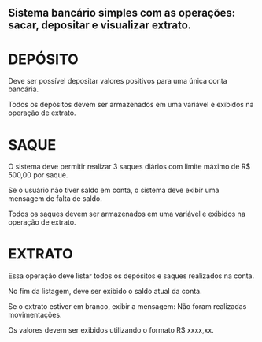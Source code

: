 
## Sistema bancário simples com as operações: sacar, depositar e visualizar extrato.

# DEPÓSITO
Deve ser possível depositar valores positivos para uma única conta bancária.

Todos os depósitos devem ser armazenados em uma variável e exibidos na operação de extrato.

# SAQUE
O sistema deve permitir realizar 3 saques diários com limite máximo de R$ 500,00 por saque.

Se o usuário não tiver saldo em conta, o sistema deve exibir uma mensagem de falta de saldo. 

Todos os saques devem ser armazenados em uma variável e exibidos na operação de extrato. 

# EXTRATO
Essa operação deve listar todos os depósitos e saques realizados na conta. 

No fim da listagem, deve ser exibido o saldo atual da conta. 

Se o extrato estiver em branco, exibir a mensagem: Não foram realizadas movimentações. 

Os valores devem ser exibidos utilizando o formato R$ xxxx,xx. 
